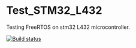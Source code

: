# Test_STM32_L432
Testing FreeRTOS on stm32 L432 microcontroller.

[![Build status](https://localhost:8111/guestAuth/app/rest/builds/buildType:(id:TestStm32l432_Build)/statusIcon.svg)](https://localhost:8111/viewType.html?buildTypeId=TestStm32l432_Build)


